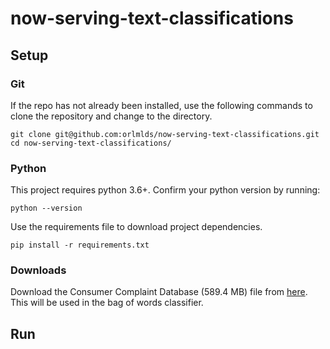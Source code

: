 # now-serving-text-classifications

## Setup

### Git

If the repo has not already been installed, use the following commands to clone the repository and change to the directory.

    git clone git@github.com:orlmlds/now-serving-text-classifications.git
    cd now-serving-text-classifications/

### Python

This project requires python 3.6+. Confirm your python version by running:

    python --version
    
Use the requirements file to download project dependencies.
    
    pip install -r requirements.txt


### Downloads 
Download the Consumer Complaint Database (589.4 MB) file from [here](https://catalog.data.gov/dataset/consumer-complaint-database). This will be used in the bag of words classifier. 

## Run

